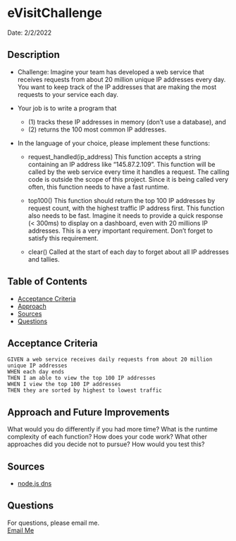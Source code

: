 # eVisitChallenge
Date: 2/2/2022

## Description  
* Challenge: Imagine your team has developed a web service that receives requests from about 20 million unique IP addresses every day. You want to keep track of the IP addresses that are making the most requests to your service each day. 

* Your job is to write a program that 
   - (1) tracks these IP addresses in memory (don’t use a database), and 
   - (2) returns the 100 most common IP addresses.

* In the language of your choice, please implement these functions:
   - request_handled(ip_address)
This function accepts a string containing an IP address like “145.87.2.109”. This function will be called by the web service every time it handles a request. The calling code is outside the scope of this project. Since it is being called very often, this function needs to have a fast runtime.

   - top100()
This function should return the top 100 IP addresses by request count, with the highest traffic IP address first. This function also needs to be fast. Imagine it needs to provide a quick response (< 300ms) to display on a dashboard, even with 20 millions IP addresses. This is a very important requirement. Don’t forget to satisfy this requirement.

   - clear()
Called at the start of each day to forget about all IP addresses and tallies.

## Table of Contents
- [Acceptance Criteria](#acceptance-criteria)
- [Approach](#approach-and-future-improvements)
- [Sources](#sources)
- [Questions](#questions)

## Acceptance Criteria
```
GIVEN a web service receives daily requests from about 20 million unique IP addresses
WHEN each day ends
THEN I am able to view the top 100 IP addresses
WHEN I view the top 100 IP addresses
THEN they are sorted by highest to lowest traffic
```

## Approach and Future Improvements
What would you do differently if you had more time?
What is the runtime complexity of each function?
How does your code work?
What other approaches did you decide not to pursue?
How would you test this?

## Sources
- [node.js dns](https://nodejs.org/api/dns.html#dns_dns_lookup_hostname_options_callback)

## Questions
For questions, please email me.  
[Email Me](mailto:brookejones406@gmail.com)  